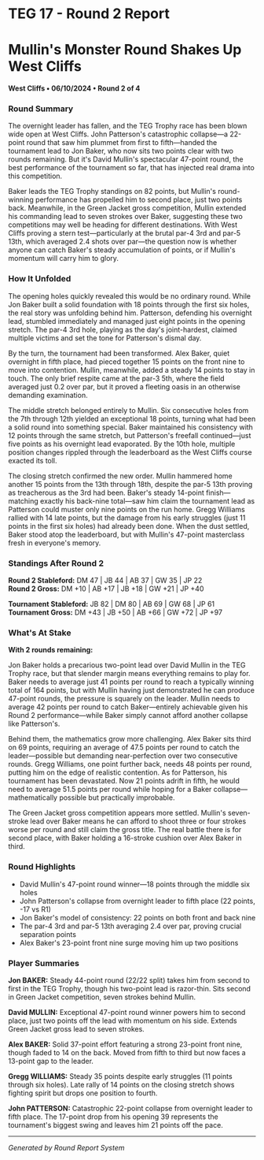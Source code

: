 # TEG 17 - Round 2 Report

# Mullin's Monster Round Shakes Up West Cliffs
**West Cliffs • 06/10/2024 • Round 2 of 4**

### Round Summary

The overnight leader has fallen, and the TEG Trophy race has been blown wide open at West Cliffs. John Patterson's catastrophic collapse—a 22-point round that saw him plummet from first to fifth—handed the tournament lead to Jon Baker, who now sits two points clear with two rounds remaining. But it's David Mullin's spectacular 47-point round, the best performance of the tournament so far, that has injected real drama into this competition.

Baker leads the TEG Trophy standings on 82 points, but Mullin's round-winning performance has propelled him to second place, just two points back. Meanwhile, in the Green Jacket gross competition, Mullin extended his commanding lead to seven strokes over Baker, suggesting these two competitions may well be heading for different destinations. With West Cliffs proving a stern test—particularly at the brutal par-4 3rd and par-5 13th, which averaged 2.4 shots over par—the question now is whether anyone can catch Baker's steady accumulation of points, or if Mullin's momentum will carry him to glory.

### How It Unfolded

The opening holes quickly revealed this would be no ordinary round. While Jon Baker built a solid foundation with 18 points through the first six holes, the real story was unfolding behind him. Patterson, defending his overnight lead, stumbled immediately and managed just eight points in the opening stretch. The par-4 3rd hole, playing as the day's joint-hardest, claimed multiple victims and set the tone for Patterson's dismal day.

By the turn, the tournament had been transformed. Alex Baker, quiet overnight in fifth place, had pieced together 15 points on the front nine to move into contention. Mullin, meanwhile, added a steady 14 points to stay in touch. The only brief respite came at the par-3 5th, where the field averaged just 0.2 over par, but it proved a fleeting oasis in an otherwise demanding examination.

The middle stretch belonged entirely to Mullin. Six consecutive holes from the 7th through 12th yielded an exceptional 18 points, turning what had been a solid round into something special. Baker maintained his consistency with 12 points through the same stretch, but Patterson's freefall continued—just five points as his overnight lead evaporated. By the 10th hole, multiple position changes rippled through the leaderboard as the West Cliffs course exacted its toll.

The closing stretch confirmed the new order. Mullin hammered home another 15 points from the 13th through 18th, despite the par-5 13th proving as treacherous as the 3rd had been. Baker's steady 14-point finish—matching exactly his back-nine total—saw him claim the tournament lead as Patterson could muster only nine points on the run home. Gregg Williams rallied with 14 late points, but the damage from his early struggles (just 11 points in the first six holes) had already been done. When the dust settled, Baker stood atop the leaderboard, but with Mullin's 47-point masterclass fresh in everyone's memory.

### Standings After Round 2

**Round 2 Stableford:** DM 47 | JB 44 | AB 37 | GW 35 | JP 22  
**Round 2 Gross:** DM +10 | AB +17 | JB +18 | GW +21 | JP +40

**Tournament Stableford:** JB 82 | DM 80 | AB 69 | GW 68 | JP 61  
**Tournament Gross:** DM +43 | JB +50 | AB +66 | GW +72 | JP +97

### What's At Stake

**With 2 rounds remaining:**

Jon Baker holds a precarious two-point lead over David Mullin in the TEG Trophy race, but that slender margin means everything remains to play for. Baker needs to average just 41 points per round to reach a typically winning total of 164 points, but with Mullin having just demonstrated he can produce 47-point rounds, the pressure is squarely on the leader. Mullin needs to average 42 points per round to catch Baker—entirely achievable given his Round 2 performance—while Baker simply cannot afford another collapse like Patterson's.

Behind them, the mathematics grow more challenging. Alex Baker sits third on 69 points, requiring an average of 47.5 points per round to catch the leader—possible but demanding near-perfection over two consecutive rounds. Gregg Williams, one point further back, needs 48 points per round, putting him on the edge of realistic contention. As for Patterson, his tournament has been devastated. Now 21 points adrift in fifth, he would need to average 51.5 points per round while hoping for a Baker collapse—mathematically possible but practically improbable.

The Green Jacket gross competition appears more settled. Mullin's seven-stroke lead over Baker means he can afford to shoot three or four strokes worse per round and still claim the gross title. The real battle there is for second place, with Baker holding a 16-stroke cushion over Alex Baker in third.

### Round Highlights
- David Mullin's 47-point round winner—18 points through the middle six holes
- John Patterson's collapse from overnight leader to fifth place (22 points, -17 vs R1)
- Jon Baker's model of consistency: 22 points on both front and back nine
- The par-4 3rd and par-5 13th averaging 2.4 over par, proving crucial separation points
- Alex Baker's 23-point front nine surge moving him up two positions

### Player Summaries

**Jon BAKER:** Steady 44-point round (22/22 split) takes him from second to first in the TEG Trophy, though his two-point lead is razor-thin. Sits second in Green Jacket competition, seven strokes behind Mullin.

**David MULLIN:** Exceptional 47-point round winner powers him to second place, just two points off the lead with momentum on his side. Extends Green Jacket gross lead to seven strokes.

**Alex BAKER:** Solid 37-point effort featuring a strong 23-point front nine, though faded to 14 on the back. Moved from fifth to third but now faces a 13-point gap to the leader.

**Gregg WILLIAMS:** Steady 35 points despite early struggles (11 points through six holes). Late rally of 14 points on the closing stretch shows fighting spirit but drops one position to fourth.

**John PATTERSON:** Catastrophic 22-point collapse from overnight leader to fifth place. The 17-point drop from his opening 39 represents the tournament's biggest swing and leaves him 21 points off the pace.

---

*Generated by Round Report System*
